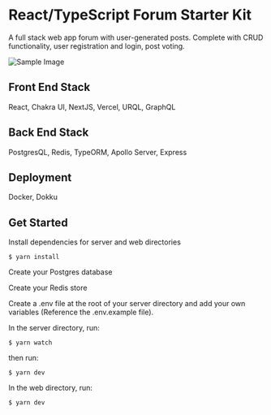 # React/TypeScript Forum Starter Kit

A full stack web app forum with user-generated posts. Complete with CRUD functionality, user registration and login, post voting.

![Sample Image](https://i.imgur.com/BiWpJ84.png)

## Front End Stack
React, Chakra UI, NextJS, Vercel, URQL, GraphQL

## Back End Stack
PostgresQL, Redis, TypeORM, Apollo Server, Express

## Deployment
Docker, Dokku

## Get Started
Install dependencies for server and web directories
```
$ yarn install
```

Create your Postgres database

Create your Redis store

Create a .env file at the root of your server directory and add your own variables (Reference the .env.example file).

In the server directory, run:
```
$ yarn watch
```

then run:
```
$ yarn dev
```

In the web directory, run:
```
$ yarn dev
```



